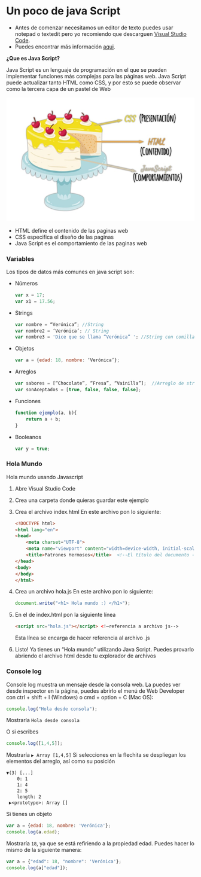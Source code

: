 # Un poco de java Script 

- Antes de comenzar necesitamos un editor de texto puedes usar notepad o textedit pero yo recomiendo que descarguen [Visual Studio Code](https://code.visualstudio.com/download).
 - Puedes encontrar más información [aqui](https://www.w3schools.com/js/default.asp).

**¿Que es Java Script?**

Java Script es un lenguaje de programación en el que se pueden implementar funciones más complejas para las páginas web. 
Java Script puede actualizar tanto HTML como CSS, y por esto se puede observar como la tercera capa de un pastel de Web 

<p align="center">
    <img src="https://github.com/nataly-8h/patrones-hermosos-web-course/blob/master/dia2/webcake.jpg">
</p>

-	HTML define el contenido de las paginas web
-	CSS especifica el diseño de las paginas
-	Java Script es el comportamiento de las paginas web


### Variables 

Los tipos de datos más comunes en java script son:
 - Números 
    ```javascript
    var x = 17;    
    var x1 = 17.56;
    ```
 - Strings
    ```javascript
    var nombre = “Verónica”; //String
    var nombre2 = ‘Verónica’; // String
    var nombre3 = 'Dice que se llama “Verónica” '; //String con comillas dentro
    ```
 - Objetos
    ```javascript
    var a = {edad: 18, nombre: ‘Verónica’}; 
    ```
 - Arreglos
    ```javascript
    var sabores = [“Chocolate”, “Fresa”, “Vainilla”];  //Arreglo de strings
    var sonAceptados = [true, false, false, false]; 
    ```
 - Funciones
    ```javascript
    function ejemplo(a, b){
        return a + b; 
    }
    ```
 - Booleanos
    ```javascript
    var y = true; 
    ```

### Hola Mundo
Hola mundo usando Javascript
1. Abre Visual Studio Code
2. Crea una carpeta donde quieras guardar este ejemplo
3. Crea el archivo index.html
    En este archivo pon lo siguiente:
    ```html
    <!DOCTYPE html>
    <html lang="en">
    <head>
        <meta charset="UTF-8">
        <meta name="viewport" content="width=device-width, initial-scale=1.0">
        <title>Patrones Hermosos</title>  <!--El título del documento -->
    </head>
    <body>
    </body>
    </html>
    ```
4. Crea un archivo hola.js
En este archivo pon lo siguiente: 
    ```javascript
    document.write("<h1> Hola mundo :) </h1>");
    ```
5. En el <body> de index.html pon la siguiente línea
    ```html
    <script src="hola.js"></script> <!—referencia a archivo js-->
    ```
    Esta línea se encarga de hacer referencia al archivo .js
    
6.  Listo! Ya tienes un “Hola mundo” utilizando Java Script. Puedes provarlo abriendo el archivo html desde tu explorador de archivos 

### Console log
Console log muestra un mensaje desde la consola web. La puedes ver desde inspector en la página, puedes abrirlo el menú de Web Developer con ctrl + shift + I (Windows) o cmd + option + C (Mac OS): 

```javascript
console.log("Hola desde consola");
```
Mostraría
```Hola desde consola```

O si escribes 
```javascript
console.log([1,4,5]);
```
Mostraría
```▶ Array [1,4,5]```
Si selecciones en la flechita se despliegan los elementos del arreglo, así como su posición
```
▼(3) [...]
    0: 1
    1: 4
    2: 5
    length: 2
 ▶<prototype>: Array []
```

Si tienes un objeto
```javascript
var a = {edad: 18, nombre: 'Verónica'}; 
console.log(a.edad);
```
Mostraría ```18```, ya que se está refiriendo a la propiedad edad.
Puedes hacer lo mismo de la siguiente manera:
```javascript
var a = {"edad": 18, "nombre": 'Verónica'}; 
console.log(a["edad"]);
```


